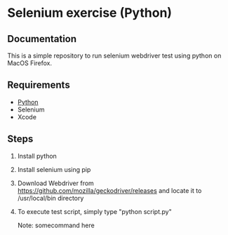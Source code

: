 Selenium exercise (Python)
========

## Documentation
This is a simple repository to run selenium webdriver test using python on MacOS Firefox.

## Requirements

* [Python](https://seleniumhq.github.io/selenium/docs/api/py/)
* Selenium
* Xcode

## Steps
1. Install python
2. Install selenium using pip
3. Download Webdriver from https://github.com/mozilla/geckodriver/releases and locate it to /usr/local/bin directory
4. To execute test script, simply type "python script.py"

	Note: somecommand here



